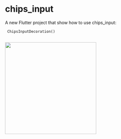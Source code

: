 # chips_input

A new Flutter project that show how to use chips_input:

```
 ChipsInputDecoration()
 
```

<img src="https://github.com/erayhamurlu/onboarding_plus/raw/main/gif.gif"  height="300" />
